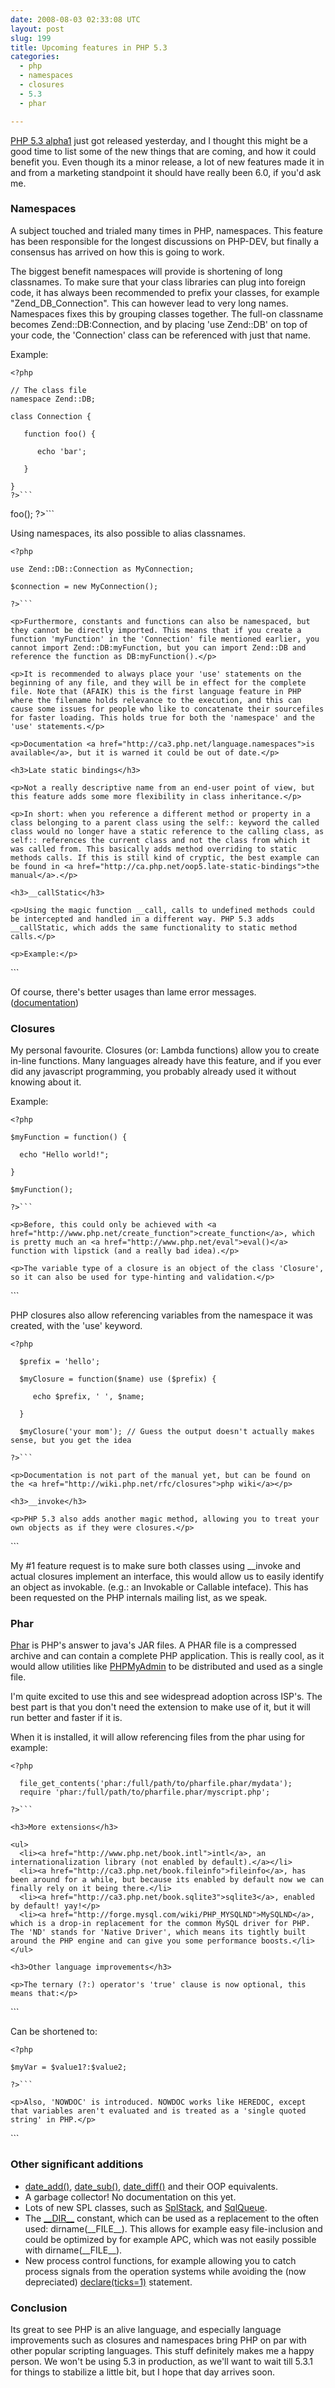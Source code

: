 ```yaml
---
date: 2008-08-03 02:33:08 UTC
layout: post
slug: 199
title: Upcoming features in PHP 5.3
categories:
  - php
  - namespaces
  - closures
  - 5.3
  - phar

---
```

<p><a href="http://www.php.net/archive/2008.php#id2008-08-01-1">PHP 5.3 alpha1</a> just got released yesterday, and I thought this might be a good time to list some of the new things that are coming, and how it could benefit you. Even though its a minor release, a lot of new features made it in and from a marketing standpoint it should have really been 6.0, if you'd ask me.</p>

<h3>Namespaces</h3>

<p>A subject touched and trialed many times in PHP, namespaces. This feature has been responsible for the longest discussions on PHP-DEV, but finally a consensus has arrived on how this is going to work.</p>

<p>The biggest benefit namespaces will provide is shortening of long classnames. To make sure that your class libraries can plug into foreign code, it has always been recommended to prefix your classes, for example "Zend_DB_Connection". This can however lead to very long names. Namespaces fixes this by grouping classes together. The full-on classname becomes Zend::DB:Connection, and by placing 'use Zend::DB' on top of your code, the 'Connection' class can be referenced with just that name.</p>

<p>Example:</p>

```
<?php

// The class file
namespace Zend::DB;

class Connection {

   function foo() {
 
      echo 'bar';

   }

}  
?>```

```
<?php

require 'Zend/DB/Connection.php';

use Zend::DB::Connection;

$connection = new Connection();
$connection->foo();

?>```

<p>Using namespaces, its also possible to alias classnames.</p>

```
<?php

use Zend::DB::Connection as MyConnection;

$connection = new MyConnection();

?>```

<p>Furthermore, constants and functions can also be namespaced, but they cannot be directly imported. This means that if you create a function 'myFunction' in the 'Connection' file mentioned earlier, you cannot import Zend::DB:myFunction, but you can import Zend::DB and reference the function as DB:myFunction().</p>

<p>It is recommended to always place your 'use' statements on the beginning of any file, and they will be in effect for the complete file. Note that (AFAIK) this is the first language feature in PHP where the filename holds relevance to the execution, and this can cause some issues for people who like to concatenate their sourcefiles for faster loading. This holds true for both the 'namespace' and the 'use' statements.</p>

<p>Documentation <a href="http://ca3.php.net/language.namespaces">is available</a>, but it is warned it could be out of date.</p>

<h3>Late static bindings</h3>

<p>Not a really descriptive name from an end-user point of view, but this feature adds some more flexibility in class inheritance.</p>

<p>In short: when you reference a different method or property in a class belonging to a parent class using the self:: keyword the called class would no longer have a static reference to the calling class, as self:: references the current class and not the class from which it was called from. This basically adds method overriding to static methods calls. If this is still kind of cryptic, the best example can be found in <a href="http://ca.php.net/oop5.late-static-bindings">the manual</a>.</p>

<h3>__callStatic</h3>

<p>Using the magic function __call, calls to undefined methods could be intercepted and handled in a different way. PHP 5.3 adds __callStatic, which adds the same functionality to static method calls.</p>

<p>Example:</p>

```
<?php

class MyClass {

  static function __callStatic($name, $arguments) {

    echo "Hi! You just called the method '$name', but it doesn't exist. Perhaps you mistyped";

  }

}

MyClass::unknownMethod('hii!');

?>```

<p>Of course, there's better usages than lame error messages. (<a href="http://www.php.net/language.oop5.overloading">documentation</a>)</p>

<h3>Closures</h3>

<p>My personal favourite. Closures (or: Lambda functions) allow you to create in-line functions. Many languages already have this feature, and if you ever did any javascript programming, you probably already used it without knowing about it.</p>

<p>Example:</p>

```
<?php

$myFunction = function() {

  echo "Hello world!";

}

$myFunction();

?>```

<p>Before, this could only be achieved with <a href="http://www.php.net/create_function">create_function</a>, which is pretty much an <a href="http://www.php.net/eval">eval()</a> function with lipstick (and a really bad idea).</p>

<p>The variable type of a closure is an object of the class 'Closure', so it can also be used for type-hinting and validation.</p>

```
<?php

  function setSomeEvent(Closure $myClosure) {

  }

?>```

<p>PHP closures also allow referencing variables from the namespace it was created, with the 'use' keyword.</p>

```
<?php

  $prefix = 'hello';

  $myClosure = function($name) use ($prefix) {

     echo $prefix, ' ', $name;

  }

  $myClosure('your mom'); // Guess the output doesn't actually makes sense, but you get the idea

?>```

<p>Documentation is not part of the manual yet, but can be found on the <a href="http://wiki.php.net/rfc/closures">php wiki</a></p>

<h3>__invoke</h3>

<p>PHP 5.3 also adds another magic method, allowing you to treat your own objects as if they were closures.</p>

```
<?php

class MyCustomClosure {

   function __invoke() {

      echo "I'm not really a closure, but you can treat me as such\n";

   }

}

$closure = new MyCustomClosure();
$closure();

?>```

<p>My #1 feature request is to make sure both classes using __invoke and actual closures implement an interface, this would allow us to easily identify an object as invokable. (e.g.: an Invokable or Callable inteface). This has been requested on the PHP internals mailing list, as we speak.</p>

<h3>Phar</h3>

<p><a href="http://www.php.net/book.phar">Phar</a> is PHP's answer to java's JAR files. A PHAR file is a compressed archive and can contain a complete PHP application. This is really cool, as it would allow utilities like <a href="http://www.phpmyadmin.net/home_page/index.php">PHPMyAdmin</a> to be distributed and used as a single file.</p>

<p>I'm quite excited to use this and see widespread adoption across ISP's. The best part is that you don't need the extension to make use of it, but it will run better and faster if it is.</p>

<p>When it is installed, it will allow referencing files from the phar using for example:</p>

```
<?php

  file_get_contents('phar:/full/path/to/pharfile.phar/mydata');
  require 'phar:/full/path/to/pharfile.phar/myscript.php';

?>```

<h3>More extensions</h3>

<ul>
  <li><a href="http://www.php.net/book.intl">intl</a>, an internationalization library (not enabled by default).</a></li>
  <li><a href="http://ca3.php.net/book.fileinfo">fileinfo</a>, has been around for a while, but because its enabled by default now we can finally rely on it being there.</li>
  <li><a href="http://ca3.php.net/book.sqlite3">sqlite3</a>, enabled by default! yay!</p>
  <li><a href="http://forge.mysql.com/wiki/PHP_MYSQLND">MySQLND</a>, which is a drop-in replacement for the common MySQL driver for PHP. The 'ND' stands for 'Native Driver', which means its tightly built around the PHP engine and can give you some performance boosts.</li>
</ul>

<h3>Other language improvements</h3>

<p>The ternary (?:) operator's 'true' clause is now optional, this means that:</p>

```
<?php 

$myVar = $value1?$value1:$value2;

?>```

<p>Can be shortened to:</p>

```
<?php

$myVar = $value1?:$value2;

?>```

<p>Also, 'NOWDOC' is introduced. NOWDOC works like HEREDOC, except that variables aren't evaluated and is treated as a 'single quoted string' in PHP.</p>

```
<?php

// This will echo a literal '$myVar'
// Note that syntax highlighting will break, as this blog runs on PHP 5.2

echo <<<'DATA'
$myVar
DATA;

?>```

<h3>Other significant additions</h3>

<ul>
  <li><a href="http://www.php.net/date_add">date_add()</a>, <a href="http://www.php.net/date_add">date_sub()</a>, <a href="http://www.php.net/date_diff">date_diff()</a> and their OOP equivalents.</li>
  <li>A garbage collector! No documentation on this yet.</li>
  <li>Lots of new SPL classes, such as <a href="http://docs.php.net/manual/en/class.splstack.php">SplStack</a>, and <a href="http://docs.php.net/manual/en/class.splqueue.php">SqlQueue</a>.</li>
  <li>The <a href="http://docs.php.net/manual/en/language.constants.predefined.php">__DIR__</a> constant, which can be used as a replacement to the often used: dirname(__FILE__). This allows for example easy file-inclusion and could be optimized by for example APC, which was not easily possible with dirname(__FILE__).</li>
  <li>New process control functions, for example allowing you to catch process signals from the operation systems while avoiding the (now depreciated) <a href="http://ca.php.net/declare">declare(ticks=1)</a> statement.</li>
</ul>

<h3>Conclusion</h3>

<p>Its great to see PHP is an alive language, and especially language improvements such as closures and namespaces bring PHP on par with other popular scripting languages. This stuff definitely makes me a happy person. We won't be using 5.3 in production, as we'll want to wait till 5.3.1 for things to stabilize a little bit, but I hope that day arrives soon.</p>